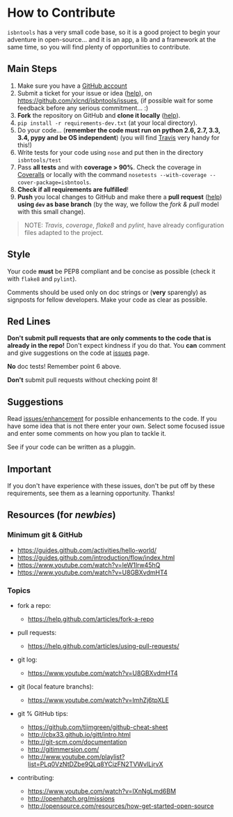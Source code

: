 # How to Contribute

`isbntools` has a very small code base, so it is a good project to begin your
adventure in open-source... and it is an app, a lib and a framework at the same
time, so you will find plenty of opportunities to contribute.


## Main Steps

1. Make sure you have a [GitHub account](https://github.com/signup/free)
2. Submit a ticket for your issue or idea
   ([help](https://www.youtube.com/watch?v=TJlYiMp8FuY)),
   on https://github.com/xlcnd/isbntools/issues,
   (if possible wait for some feedback before any serious commitment... :)
3. **Fork** the repository on GitHub and **clone it locally**
   ([help](https://help.github.com/articles/fork-a-repo)).
4. `pip install -r requirements-dev.txt` (at your local directory).
5. Do your code... (**remember the code must run on python 2.6, 2.7, 3.3, 3.4, pypy
   and be OS independent**) (you will find [Travis](http://bit.ly/travis-isbntools) very handy for this!)
6. Write tests for your code using `nose` and put then in the directory `isbntools/test`
7. Pass **all tests** and with **coverage > 90%**.
   Check the coverage in [Coveralls](http://bit.ly/1mWwjuE) or locally with the command
   `nosetests --with-coverage --cover-package=isbntools`.
8. **Check if all requirements are fulfilled**!
9. **Push** you local changes to GitHub and make there a **pull request**
   ([help](https://help.github.com/articles/using-pull-requests/))
   **using `dev` as base branch** (by the way, we follow the *fork & pull* model with this small change).

> NOTE: *Travis*, *coverage*, *flake8* and  *pylint*, have already
configuration files adapted to the project.

## Style

Your code **must** be PEP8 compliant and be concise as possible (check it with
`flake8` and `pylint`).

Comments should be used only on doc strings or (**very** sparengly) as signposts
for fellow developers. Make your code as clear as possible.


## Red Lines

**Don't submit pull requests that are only comments to the code that is
already in the repo!**
Don't expect kindness if you do that.
You **can** comment and give suggestions on the code at
[issues](http://bit.ly/1i8vmhB) page.

**No** doc tests! Remember point 6 above.

**Don't** submit pull requests without checking point 8!



## Suggestions

Read [issues/enhancement](http://bit.ly/1mctuZk) for possible enhancements to the code.
If you have some idea that is not there enter your own.
Select some focused issue and enter some comments on how you plan to tackle it.

See if your code can be written as a pluggin.


## Important

If you don't have experience with these issues, don't be put off by these requirements,
see them as a learning opportunity. Thanks!



## Resources (for *newbies*)


### Minimum git & GitHub

- https://guides.github.com/activities/hello-world/
- https://guides.github.com/introduction/flow/index.html
- https://www.youtube.com/watch?v=IeW1Irw45hQ
- https://www.youtube.com/watch?v=U8GBXvdmHT4


### Topics

- fork a repo:
  - https://help.github.com/articles/fork-a-repo

- pull requests:
  - https://help.github.com/articles/using-pull-requests/

- git log:
  - https://www.youtube.com/watch?v=U8GBXvdmHT4

- git (local feature branchs):
  - https://www.youtube.com/watch?v=ImhZj6tpXLE

- git % GitHub tips:
  - https://github.com/tiimgreen/github-cheat-sheet
  - http://cbx33.github.io/gitt/intro.html
  - http://git-scm.com/documentation
  - http://gitimmersion.com/
  - http://www.youtube.com/playlist?list=PLq0VzNtDZbe9QLq8YCizFN2TVWvlLjrvX

- contributing:
  - https://www.youtube.com/watch?v=IXnNgLmd6BM
  - http://openhatch.org/missions
  - http://opensource.com/resources/how-get-started-open-source

